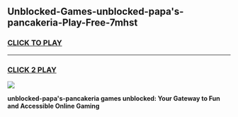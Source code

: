 
## Unblocked-Games-unblocked-papa's-pancakeria-Play-Free-7mhst
<h3>
<a href="https://premium76.site?title=unblocked-papa's-pancakeria&ref=20M">CLICK TO PLAY</a></h3>
<hr>

<h3>
<a href="https://premium76.site?title=unblocked-papa's-pancakeria&ref=20M">CLICK 2 PLAY</a>
  
</h3>

<a href="https://premium76.site?title=unblocked-papa's-pancakeria&ref=19M"><img src="https://clearcache.store/games.png"></a>


**unblocked-papa's-pancakeria games unblocked: Your Gateway to Fun and Accessible Online Gaming**

